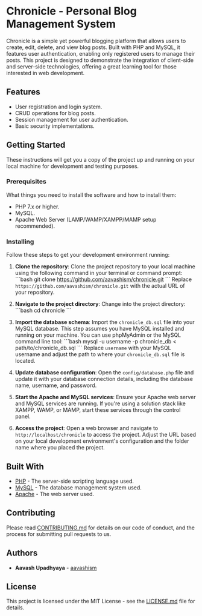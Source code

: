 # Chronicle - Personal Blog Management System

Chronicle is a simple yet powerful blogging platform that allows users to create, edit, delete, and view blog posts. Built with PHP and MySQL, it features user authentication, enabling only registered users to manage their posts. This project is designed to demonstrate the integration of client-side and server-side technologies, offering a great learning tool for those interested in web development.

## Features

- User registration and login system.
- CRUD operations for blog posts.
- Session management for user authentication.
- Basic security implementations.

## Getting Started

These instructions will get you a copy of the project up and running on your local machine for development and testing purposes.

### Prerequisites

What things you need to install the software and how to install them:

- PHP 7.x or higher.
- MySQL.
- Apache Web Server (LAMP/WAMP/XAMPP/MAMP setup recommended).

### Installing

Follow these steps to get your development environment running:

1. **Clone the repository**:
   Clone the project repository to your local machine using the following command in your terminal or command prompt:
   \```bash
   git clone https://github.com/aavashism/chronicle.git
   \```
   Replace `https://github.com/aavashism/chronicle.git` with the actual URL of your repository.

2. **Navigate to the project directory**:
   Change into the project directory:
   \```bash
   cd chronicle
   \```

3. **Import the database schema**:
   Import the `chronicle_db.sql` file into your MySQL database. This step assumes you have MySQL installed and running on your machine. You can use phpMyAdmin or the MySQL command line tool:
   \```bash
   mysql -u username -p chronicle_db < path/to/chronicle_db.sql
   \```
   Replace `username` with your MySQL username and adjust the path to where your `chronicle_db.sql` file is located.

4. **Update database configuration**:
   Open the `config/database.php` file and update it with your database connection details, including the database name, username, and password.

5. **Start the Apache and MySQL services**:
   Ensure your Apache web server and MySQL services are running. If you're using a solution stack like XAMPP, WAMP, or MAMP, start these services through the control panel.

6. **Access the project**:
   Open a web browser and navigate to `http://localhost/chronicle` to access the project. Adjust the URL based on your local development environment's configuration and the folder name where you placed the project.

## Built With

- [PHP](https://www.php.net/) - The server-side scripting language used.
- [MySQL](https://www.mysql.com/) - The database management system used.
- [Apache](https://httpd.apache.org/) - The web server used.

## Contributing

Please read [CONTRIBUTING.md](#) for details on our code of conduct, and the process for submitting pull requests to us.

## Authors

- **Aavash Upadhyaya** - [aavashism](https://github.com/aavashism)


## License

This project is licensed under the MIT License - see the [LICENSE.md](LICENSE.md) file for details.


